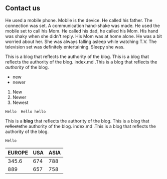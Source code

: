## Contact us

He used a mobile phone. Mobile is the device. He called his father. The connection was set. A communication hand-shake was made. He used the mobile set to call his Mom. He called his dad, he called his Mom. His hand was shaky when she didn't reply. His Mom was at home alone. He was a bit worried about her. She was always falling asleep while watching T.V. The television set was definitely entertaining. Sleepy she was.

This is a blog that reflects the authority of the blog. This is a blog that reflects the authority of the blog. index.md .This is a blog that reflects the *authority* of the blog.

+ new
+ newer

1. New
2. Newer
3. Newest

```
Hello  Hello hello
```

This is a **blog** that reflects the authority of the blog. This is a blog that ~~reflects~~the authority of the blog. index.md .This is a blog that reflects the authority of the blog.

```
Hello
```


|   EUROPE| USA   | ASIA   |
|----|----|----|
|   345.6 |   674 |  788  |
|  889  |  657  |   758 |
